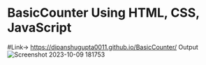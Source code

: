 # BasicCounter Using HTML, CSS, JavaScript
#Link-> https://dipanshugupta0011.github.io/BasicCounter/
Output
![Screenshot 2023-10-09 181753](https://github.com/dipanshugupta0011/BasicCounter/assets/131527196/0cf78c07-137e-464c-9981-18186a4878e5)

